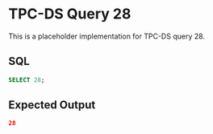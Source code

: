 # TPC-DS Query 28

This is a placeholder implementation for TPC-DS query 28.

## SQL
```sql
SELECT 28;
```

## Expected Output
```json
28
```
